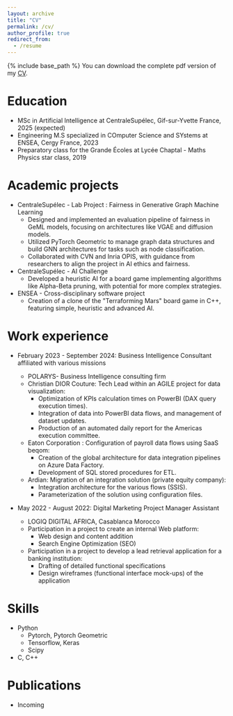 ```yaml
---
layout: archive
title: "CV"
permalink: /cv/
author_profile: true
redirect_from:
  - /resume
---
```


{% include base_path %}
You can download the complete pdf version of my <a href = "https://ismailhatim.github.io/files/CV_HATIM_ISMAIL.pdf">CV</a>.

Education
======
* MSc in Artificial Intelligence at CentraleSupélec, Gif-sur-Yvette France, 2025 (expected)
* Engineering M.S specialized in COmputer Science and SYstems at ENSEA, Cergy France, 2023
* Preparatory class for the Grande Écoles at Lycée Chaptal - Maths Physics star class, 2019

Academic projects
======
* CentraleSupélec - Lab Project : Fairness in Generative Graph Machine Learning 
  * Designed and implemented an evaluation pipeline of fairness in GeML models, focusing on architectures like VGAE and diffusion models.
  * Utilized PyTorch Geometric to manage graph data structures and build GNN architectures for tasks such as node classification.
  * Collaborated with CVN and Inria OPIS, with guidance from researchers to align the project in AI ethics and fairness.
* CentraleSupélec - AI Challenge
  * Developed a heuristic AI for a board game implementing algorithms like Alpha-Beta pruning, with potential for more complex strategies.
* ENSEA - Cross-disciplinary software project 
  * Creation of a clone of the "Terraforming Mars" board game in C++, featuring simple, heuristic and advanced AI.

Work experience
======
* February 2023 - September 2024: Business Intelligence Consultant affiliated with various missions
  * POLARYS- Business Intelligence consulting firm
  * Christian DIOR Couture: Tech Lead within an AGILE project for data visualization:
    * Optimization of KPIs calculation times on PowerBI (DAX query execution times).
    * Integration of data into PowerBI data flows, and management of dataset updates.
    * Production of an automated daily report for the Americas execution committee.
  * Eaton Corporation : Configuration of payroll data flows using SaaS beqom:
    * Creation of the global architecture for data integration pipelines on Azure Data Factory.
    * Development of SQL stored procedures for ETL.
  * Ardian: Migration of an integration solution (private equity company):
    * Integration architecture for the various flows (SSIS).
    * Parameterization of the solution using configuration files.

* May 2022 - August 2022: Digital Marketing Project Manager Assistant
  * LOGIQ DIGITAL AFRICA, Casablanca Morocco
  * Participation in a project to create an internal Web platform:
    * Web design and content addition
    * Search Engine Optimization (SEO)
  * Participation in a project to develop a lead retrieval application for a banking institution:
    * Drafting of detailed functional specifications
    * Design wireframes (functional interface mock-ups) of the application
  
Skills
======
* Python
  * Pytorch, Pytorch Geometric
  * Tensorflow, Keras
  * Scipy
* C, C++

Publications
======
* Incoming
  <!-- <ul>{% for post in site.publications reversed %}
    {% include archive-single-cv.html %}
  {% endfor %}</ul> -->
  
